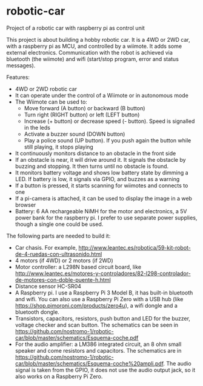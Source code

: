 # robotic-car
Project of a robotic car with raspberry pi as control unit

This project is about building a hobby robotic car.
It is a 4WD or 2WD car, with a raspberry pi as MCU, and controlled by a wiimote.
It adds some external electronics.
Communication with the robot is achieved via bluetooth (the wiimote) and wifi (start/stop program, error and status messages).

Features:
- 4WD or 2WD robotic car
- It can operate under the control of a Wiimote or in autonomous mode
- The Wiimote can be used to:
  - Move forward (A button) or backward (B button)
  - Turn right (RIGHT button) or left (LEFT button)
  - Increase (+ button) or decrease speed (- button). Speed is signalled in the leds
  - Activate a buzzer sound (DOWN button)
  - Play a police sound (UP button). If you push again the button while still playing, it stops playing
- It continuously monitors distance to an obstacle in the front side
- If an obstacle is near, it will drive around it. It signals the obstacle by buzzing and stopping. It then turns until no obstacle is found.
- It monitors battery voltage and shows low battery state by dimming a LED. If battery is low, it signals via GPIO, and buzzes as a warning
- If a button is pressed, it starts scanning for wiimotes and connects to one
- If a pi-camera is attached, it can be used to display the image in a web browser
- Battery: 6 AA rechargeable NiMH for the motor and electronics, a 5V power bank for the raspberry pi. I prefer to use separate power supplies, though a single one could be used.

The following parts are needed to build it:
- Car chasis. For example, http://www.leantec.es/robotica/59-kit-robot-de-4-ruedas-con-ultrasonido.html
- 4 motors (if 4WD) or 2 motors (if 2WD)
- Motor controller: a L298N based circuit board, like http://www.leantec.es/motores-y-controladores/82-l298-controlador-de-motores-con-doble-puente-h.html
- Distance sensor HC-SR04
- A Raspberry pi. I use a Raspberry Pi 3 Model B, it has built-in bluetooth and wifi. You can also use a Raspberry Pi Zero with a USB hub (like https://shop.pimoroni.com/products/zero4u), a wifi dongle and a bluetooth dongle.
- Transistors, capacitors, resistors, push button and LED for the buzzer, voltage checker and scan button. The schematics can be seen in https://github.com/nostromo-1/robotic-car/blob/master/schematics/Esquema-coche.pdf
- For the audio amplifier: a LM386 integrated circuit, an 8 ohm small speaker and come resistors and capacitors. The schematics are in https://github.com/nostromo-1/robotic-car/blob/master/schematics/Esquema-coche%20ampli.pdf. The audio signal is taken from the GPIO, it does not use the audio output jack, so it also works on a Raspberry Pi Zero.



  
